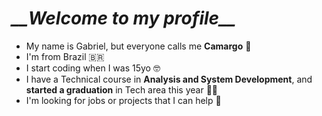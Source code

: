 <h1> <i> __Welcome to my profile__  </i></h1>

* My name is Gabriel, but everyone calls me **Camargo** 💨
* I'm from Brazil 🇧🇷
* I start coding when I was 15yo 🤓
* I have a Technical course in **Analysis and System Development**, and **started a graduation** in Tech area this year 👨‍💻
* I'm looking for jobs or projects that I can help 🔨
